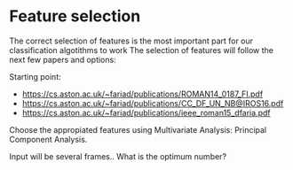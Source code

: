# Feature selection

The correct selection of features is the most important part for our classification algotithms to work 
The selection of features will follow the next few papers and options:

 Starting point:

- https://cs.aston.ac.uk/~fariad/publications/ROMAN14_0187_FI.pdf
- https://cs.aston.ac.uk/~fariad/publications/CC_DF_UN_NB@IROS16.pdf
- https://cs.aston.ac.uk/~fariad/publications/ieee_roman15_dfaria.pdf

Choose the appropiated features using Multivariate Analysis: Principal Component Analysis.

Input will be several frames.. What is the optimum number?
